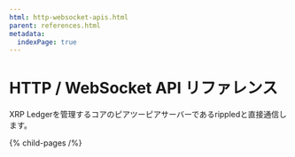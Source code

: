 ```yaml
---
html: http-websocket-apis.html
parent: references.html
metadata:
  indexPage: true
---
```

# HTTP / WebSocket API リファレンス

XRP Ledgerを管理するコアのピアツーピアサーバーであるrippledと直接通信します。


{% child-pages /%}
